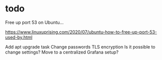 # todo

Free up port 53 on Ubuntu...

https://www.linuxuprising.com/2020/07/ubuntu-how-to-free-up-port-53-used-by.html

Add apt upgrade task
Change passwords
TLS encryption
Is it possible to change settings?
Move to a centralized Grafana setup?
